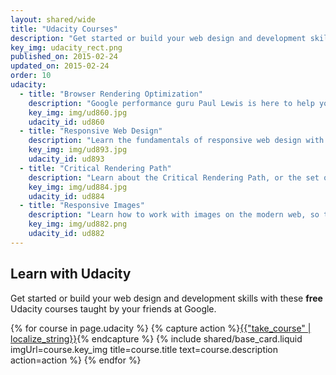 ```yaml
---
layout: shared/wide
title: "Udacity Courses"
description: "Get started or build your web design and development skills with these free Udacity courses taught by your friends at Google."
key_img: udacity_rect.png
published_on: 2015-02-24
updated_on: 2015-02-24
order: 10
udacity:
  - title: "Browser Rendering Optimization"
    description: "Google performance guru Paul Lewis is here to help you destroy jank and create web apps that maintain 60 frames per second performance."
    key_img: img/ud860.jpg
    udacity_id: ud860
  - title: "Responsive Web Design"
    description: "Learn the fundamentals of responsive web design with and create your own responsive web page that works well on any device - phone, tablet, desktop."
    key_img: img/ud893.jpg
    udacity_id: ud893
  - title: "Critical Rendering Path"
    description: "Learn about the Critical Rendering Path, or the set of steps browsers must take to convert HTML, CSS and JavaScript into living, breathing websites."
    key_img: img/ud884.jpg
    udacity_id: ud884
  - title: "Responsive Images"
    description: "Learn how to work with images on the modern web, so that your images look great and load quickly on any device."
    key_img: img/ud882.png
    udacity_id: ud882
---
```


<div class="wf-subheading">
  <div class="page-content">
    <h2>Learn with Udacity</h2>
    <p>
      Get started or build your web design and development skills with 
      these <b>free</b> Udacity courses taught by your friends at Google.
    </p>
  </div>
</div>

<div class="page-content">
  <div class="mdl-grid">
    {% for course in page.udacity %}
      {% capture action %}<a class="mdl-button mdl-button--colored mdl-js-button mdl-js-ripple-effect" href="https://www.udacity.com/course/viewer#!/c-{{ course.udacity_id }}?utm_source=webfundamentals&utm_medium=d.g.com&utm_content=promo&utm_campaign=index">{{"take_course" | localize_string}}</a>{% endcapture %}
      {% include shared/base_card.liquid imgUrl=course.key_img title=course.title text=course.description action=action %}
    {% endfor %}
  </div>
</div>
